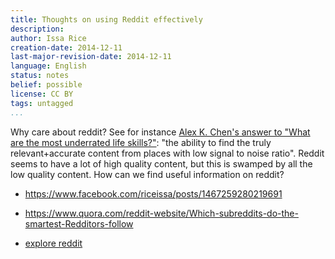 ```yaml
---
title: Thoughts on using Reddit effectively
description: 
author: Issa Rice
creation-date: 2014-12-11
last-major-revision-date: 2014-12-11
language: English
status: notes
belief: possible
license: CC BY
tags: untagged
...
```


Why care about reddit?
See for instance [Alex K. Chen's answer to "What are the most underrated life skills?"](https://www.quora.com/What-are-the-most-underrated-life-skills/answer/Alex-K-Chen): "the ability to find the truly relevant\+accurate content from places with low signal to noise ratio".
Reddit seems to have a lot of high quality content, but this is swamped by all the low quality content.
How can we find useful information on reddit?

- <https://www.facebook.com/riceissa/posts/1467259280219691>

- <https://www.quora.com/reddit-website/Which-subreddits-do-the-smartest-Redditors-follow>

- [explore reddit](http://paulrosenzweig.com/explore-reddit/)
